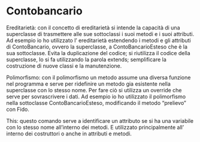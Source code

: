 # Contobancario
Ereditarietà:
con il concetto di ereditarietà si intende la capacità di una superclasse di trasmettere alle
sue sottoclassi i suoi metodi e i suoi attributi.
Ad esempio io ho utilizzato l’ ereditarietà estendendo i metodi e gli attributi di
ContoBancario, ovvero la superclasse, a ContoBancarioEsteso che è la sua sottoclasse.
Evita la duplicazione del codice;
si riutilizza il codice della superclasse, lo si fa utilizzando la parola extends;
semplificare la costruzione di nuove classi e la manutenzione.




Polimorfismo:
con il polimorfismo un metodo assume una diversa funzione nel programma e serve
per ridefinire un metodo gia esistente nella superclasse con lo stesso nome. Per fare ciò
si utilizza un override che serve per sovrascrivere i dati.
Ad esempio io ho utilizzato il polimorfismo nella sottoclasse ContoBancarioEsteso,
modificando il metodo “prelievo” con Fido.



This:
questo comando serve a identificare un attributo se si ha una variabile con lo stesso
nome all’interno dei metodi. E utilizzato principalmente all’ interno dei costruttori o
anche in attributi e metodi.
